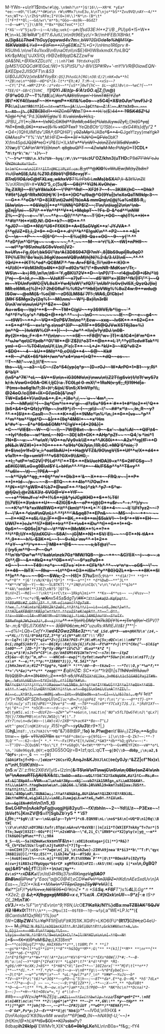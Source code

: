 M-YWn-+u\nY1$`DVDw!#l@g.\n9mh?\n**}$!16\\~~XR*K *yEa* *ee:~~m9\"tloK/**d#ie\n rW\nMMx?\nvE3u,k\nT\njo**bS**Zvu9VQ\nAY~~4/** *xn;WT*v-\\rZh$*sRFm;I*V(O=)H\\)*N*\n-(B*\t*[[*F*f**Ql;~~Gd/wr\"m**b;*GGo~~ms9k~~8GdZ?~~d~~w#*\"j}\\Bf0_**Bx**@&CfeoC**]C?[*XG'~~V^5ja/D~~i~~4/sBg;uek{~~p#c`I*fsd33E:H**2'i/B _P*U}p6*!5+W** **H**,\n=kL3~~E'bR\\~~#\"j:_6??.6JutU,\n\n9t96Eyz\\/=1k$!/mHFEB/X$BHkt.* **aJ]i~~g&LLTha4~~?hGuy[qqwwd4v7m=**,~~blW?2D/Dd**o1o%hIj**M1X**p-1SKVa\tl8:L**Yx8**$\tFm**}7;gE~~B**K**aZ%*G+}\nHmo1R6prv_ #-R5Ulh6.\n\neT4u1lxxB\n6\naOt\n\\\ni$E}6H)W8xkmdX.f\nLBQ\" kKr$pM(q]'UJX5!Oj r9@ZeB9jqtD&ZZzwFw dA&5NL+_@XleXZD`LUTC_:\\nh7lW6 T0tdxX+p`}[5 [pMS?/GDQCd#1EGaL!W}+%\\P\tSU\"rJ-8IV{SP#!Rv+'-mY!VVR@0iawEQN-&KEDpe2J!ISOFT\n:&53 Ui$0JJlOVz(xte&MYoyB`X:QS}3%%sGLh]RG\n38:E/2\nkK=Ow**hl **ZB\ne\n**088~~HD*G*[k-lt*r*Eh;#J_T:M~~L~~+xSs~~?~~CY\"I*4.=WR*23*X-:z*v4s~~**[uS**j0wT{hC~~ $L~~q81)Bv\n~~%eC?{~~** *TEE/G*-GBrC{5VHC_ `!_!**]*!QYi J&\t(p-~~S'~~A!zGO*.q|Z;[\n@){F*9*~~\"o~~GG.**I7~~T**%!\t8**|a[/~~A\n*U**U**8\t5\npn'-~~H~~*innT#E!YZa** **]$\"*KY4(\\vasF~~H**qmP**KI1&%o0o~~z5C4|*X$\tOJ\n\"\nvF)J-2 P3`!\n]\nr*R0!**]C~~!r~~w**%~~jA'\\~~}pC**u~~Z'f'~~.R**n3rD~~ ~~-t~~RO~~j%.{`8ZB{3**Bd1**HZCn6P~~**Wm**T~~9** **H.'s($~~}~~44** **?R5*K4SZ*^lJ** **D@l* *{*d~~;\"Pd.]~~CbW!|*g*\tu~~'6 #*iv*~~aIs\n&vH/~~kq-JPBU_JY{~~*:;7A**-!/xNC;GK9d**3\nMl,o4Se]*Ua\tJLywJZyf~~j;/[~~hi{G*yq[ *hT+EmB_0K]**xr+e]5:% xtGPTxx?~~ Ye*QbBOtr'*{*}*1Sb\\=~~-*dxG4#*ls}d$fy/'2**%y4k,*8L.+TZx\"\tqcr:~~io)w0**_,**~~!*\nI5u9?6iGh@B@P'90J7U0nf6=15Ep*EL\nJ{`Wbj*Q**\nc~~7& !~~=0m.dZXiVG2^)0V_o5$I!vR!P}g**.~~MrOy*O_**u|q!**]+\t0*\nU~~F\ngP**/*\t*e~~A*A6*a\\d*cq[y*6*rm*h\"*F*S|7 \\*-*~~\tar3&r?(&y]~~\nO P7*#'*^If4BYS-k*/g*]MpG pDpC*9TmV*BHv$Q*4=}1QH*U*i*M1dv\"JR~~f,*~~;6PQH~~(?~~'j y~~0ZsMp^}~~JABe~~*$**4-C~~JgeY!zyy}m~~a~~Yg~~k?CM~~AesP*\"Y%':Vs*,M:HFiD~~=-R**3I'+%N^O*QFVo~~0bK?X\\fm45pdJ~~Q28*re~~G*\\*P&*{U*)LkM~~'x**V\nW?-Jo\nZZeV3l5dN\n#0-~~XN**w**y8\"C~~AF\n\"A^Y]}|h\no*.~~ ~~q8gbu*QPT ~~4Z*wl**u**M Mc:P\\*Ng*O*T~~**)CDL* *n`\ty*k\"m/''s}%~~?\"~~5*w**tBU\n.kTo7$N~~hyq//#\\Vv**$6cD`U'OZ/khn3(uTHD**cP8~~d71\"ihV'eJuQ`WZHcAuXu*SuT-5r)m*C+~~w\nJ[F**1lTr@MC|)PLVf:cm:`B,yt**@**Kl0**%vWtJEw{M{tyZb*8n?YrJ@**oH]($,1J\\L%Z10.E8bV(^@**58e=yjY** -BTrd}!lO&/oC@tFXLxq_wkhxV5**T%/rF*b6:L**mMs}bSX**AP,li-&3t%\nZI~~l %\nXRlmjW=#**+VAO'5_c{5x~~/$~~G8{l**Yi2N.KvOh(w-7q,ZXRj)~~E\"pY8klaX4~~\"Pif**Rd!~~XF2f 7~~f~~3K8K{hC~~*Dhk?Y#5t*[JgS^RRxNOl(Hj'K`}*S=*}DC*u/9a@*G{9Yu|]v!oXoQaTN9klp:3~~ ~~G** **oCb**D+8]XE\nt)2wH|?b)oA& mmQrg\n[@j%a%nEB5 R,,[&lw\n\n~~ *0&Vq{)|**z**\\NNj*GP$!Z~~;T\n/\n)iug|2\n\n^\nb-gZnj|/\ni~~57\\* **Yn**f**V**L*MqbpT~~?Fs-D-&*cd**\nNW Z%~~2'(~~c~~'Y'.~~**z~~Q[\"**i**n~~T']G*;*OG~~qh)T%**H** **#\t**H**\tID,N!. D0**k?~~IfD** ** *gJ07~~\tD**N\t)*U6*FfXK9**A=E5aGVgK**x' JYJVA* *{**g(UZ*E),i_2*9* *O:*Q**.d^(**k**E!gsK\n** *P2~~** *&|* C~~\n~~*P~~ ~~0|S^G^~~)~~E%u[R9-Qa+=OG~~9~~y{'* ** **zD*j\n*'G!*jq~~ ~~q~~ ~~,* *_~~ ~~M~~=^r\"LX~~tW]*nPH9~~ ~~wl**p^9S\nhu/&C8vVeo\\|V2-h=Uf\n+l'g_0}r!;bk5G\"\ts^A{3D8S947@?mY-,8|BbS9upI|Ru9qO?TP{%ETt\"Bc'ku}L36gK\toemVQB\nM)h[N(%2:&/3.U3\nE~~.** **{QrU**+iKT%*od*:QCBM7'* *m-Ar=F$F&_Ti'\ni9**:K)0:* *U\\6(**VeM3hR)s4N**3{F=d92s*k\"\"*BvnNR-MdKsn^/Tr,-WS\n~~k+j R9_\n!\n;\t6:+'Y,gBK\\?2V**D~~\nP]\"T~~r!4@uD@*i$h/*\t)[*nj~~S+/d_r~~Xh~~VJsKfF~~x7]vF~~`~~dS'Wf*x+]ERt**fk!|!F\"*`j~~Qm~~YDUnf\nWC{|VL8sX*Yw4j1sW\"xfQ7/`\nUb1^/cGv{lvlSX_QyzQJ]lo]MR:el6MLe[%]!*}7 2hEGfluF%%fl2v**HbE]cVWg%%8uZ4w:9**wdu@ [$Gw~~@oMi[&-%oi|W~~zD5]LM8&i`7F!:;WA6_D!Cb)=![MH`S$Mgx2y{2q%1~~M(\nm/~~W*j-Bx)I\n3rBI G\nX'm'o\nu\nU*j**$Z=~~Dk?Au+w$q~~\tp}^**$~~P~~TM*C(gU~~*y3S9lVE/b*\\g~~`* *d**F*v%y's* *#bQ*@**b* **~~j~~\nG~~ ~~.~~ ~~lE~~D~~e~~g4~~ ~~t9W1~~**J~~VQ**DzP$V7m\ne**,Eew~~xxq~~lv6K** **62=C** **S**d**S~~x=!z*g.s\nsd*3)P~~a7I1F**95@QJVwX5T6j3a=%)(m**Q~~}hrktW%CP **|(~~I~~Jw** *I\n|v?y\tDJ.\n0B- #y{2I**bs_F*:6* **(\n\nr~~ ~~=SE~~+F8@\"w+ ]T)*:&1C4*[#'m*G** **uJw*qo\\CYpdb**0\"W**@`Z$]\\*o3T**@n**=L`l*,**y(lTedv#Tak**IymI-+G~~%T04\n\nUY,L\n_P'c}:T** ~~L*J* *kU*3~~KQ*vlI:Z* *$D0*~~4~~kU**9N\t**0,cO\\Q**4~~6@~~Kk# **R~~J*dX+6S*bH*/wn*n*x4*\no*(=Q?*~~*dQ~~os~~-''T~~N\"~~v.],)\"E~~ ~~ ths~~Uj,~~a3~~LC~~/Zo*S4{yp{q*p~~]D+rOJ~~W*ArP0*1*B1~~y;Ri*6*b1/*(\n5*a*7K'*cL~~&V**S\n\n+iG30Nfo\n}\nwu\n\\Z2T\\gSvir)1/\tTt'wyS7zk/:h.VswG=G0A-OK l,ljC}:a .TC0Lpl 0-mX\"+1RaN(v:yE;_f[l19Hd|a-`P(ms+ba6g!b/?;3l+)t^;&ijsL'S\nS;X1nVI!p!\\_ @24oO.!c{[9#+lX+G(\nGb[&'\nq?TW*Ex$4*Y}\n0\n&**,E*_*]8e*;/,~~`u~~'4m*_~~ ~~P~~hM\n\\'^(~~3q*Cm*!=**v'gi~~d?zSu*95**`#**1*#*\te2**\"Q**[bS*&4*Q*Qfz}yYRp~~/rxf9*j i1~~(~~;p\\l~~\"~~##*x*\t~~,ln_R~~y?** **[6\t**-CasR~~?~~**K**d|**!NMe*\n%^\n_I**0**[va~~*p** **m**tm**\tpt*D~~&|r**{9q*4M6!*~~*x*Hm k*#v*`s~~E*o*9SnbEOMt**C!gV**[4*29&}]* *C~~^VlE$t~~W~~G`~~\\~~7W@Bxt~~b~~9~~&x'~~ba%AI~~*QlF\t4~~*IyI*ifc6o~~w!*kmL~~NG~~3D[ kR*CK* *AHp*pZf~~ ~~Q4,'s *ini*1 7N*B~~u:~~**w\nY;'VO**o/Vy9=k\\E**x**JK80i**~~A2x**rg[fF:+*DpN&Jr.WZ#)*}**?O**+** *o1Hs*Ok7p\n,11R;6C.=MQ'S*nio;`?#+$\nc[rr1f=D'x_i:*oatSbAU*(**Ha@VTZ&/9O\ngV{5**Uf**v/X**d4** v1aTt**-(Ip+umVF^**vS8?GX=9\\&HG,-**I;;*utP*^nC2V|^P}Ld**\"**T$* **EkUucHDA]9+x**S=2#FCSg~~?aE#(G}WLxG=g9B\nI$Y L+bH\n** **\t*~~4k/FS&p**s**T&=y** **u6l=~~\t)~~;?PEA~~p?~~k**Uyb**qg_**6tj**m'**Db3**'&~~X**=~~FRQ.v~~|**P* **]**Id~~/p~~ ~~8~~BTQ~~* **4Io**i7Ow7** **jN+*\\**gWR*4%b7*@woF** **bc}*zk* *p7-*S*w-@fjQv];@r2l&X3\t-6VG@*V**YfF~~ ~~+a**HmJf+e'*P*!%S**j)&*yiJCgIKHD**$**%T6![\\7VE(**3\nk=**U*~~4ZlG|$*A~~oP**j@}D**u$r~~*-+.**}/y~~ ~~*K*e**k*xxWdRWG**\t**{km\t**I**L*`*`{8**4~~ ~~l(`\\Ft?yz2~~:?f~~\"A** *o\n#\nQ\nLi:* **)**^'A&gq8?**EPn&~~ ~~MS~~I~~-**~~ ~~ ~~l!**HZ**sSL:\\z;|F**@**BK_**=8**m|$5skV1~~1*$^**W**EH~~-UWI7**}eJx**!(7*B#]**Irz**T**\n4**iDu**t]**G**1**Q-0pS*^~~Q05e|X*sl~~\t**W**(MeMK**%**?** **i**R;\\Y**5j\tdXCU~~S8A!~~jG|M**N]**SV/ E\\~~ ~~0T**N-tlA** **_9**~~h%-$3K**L~~1~~9+hLr`mv** *1*2** **zY~~x**)^v**~~|'MB**^@$~~ ~~ ~~s;bT@z\"~~(`[ry5,m**9~~P~~0u* **\n'tb*Dw*w**\"kab\n\nzk7Gz*MW/1QB~~jp~~**~~&C)1)X~~j~~o~~.aCt**,@~~&**#kQ**x**0B=**\"~~9*xcPa9** *G~~1~~*~~T49::*c*s~~*E7=s`*I** *CFk*h* **~~v^n^x~~oG$~~\"~~(**46~~IbTX`~~Rhu~~+Lt**O**C3**iSl=**y**B0}QZL**b~~**8K**Sl**]c** *o~~ ~~9G~~$Wa;-~~2~~H8]* *5*7tu**$m5;`9%b** **d1A!7** **D** *w**0^* *j6'!rvN/K*8y(*D*}* **9~~a**[** *d*%DwD~~**^JL** **W**rW^U@~~Y|~~Nc~~5LBTKTl'*/*iN@\n\nCQc\"v\n\"rw\n|**qJo** **4A\"oedd#(**JJEZ\nN?5']Q7?&-R\nV+Zl~~Md]~~!!\nkt*i+rC\tx~~1Rkp%}mi+** **Kx~~4**us~~ ~~/4%sv~~?1Q%~~**l*nc*v?`~~!**[,** **wX**n~~x54Sa$d*gTy\\~~#*K**`^Y**le#a@3-KqFpq** **89aM8c#Z_LGh!j5* *_*M-v{\nan(**Qy7sN **wx_^.**A\nts*E}R9t2k*2aD(,**3**L**/|~~\t~~\n5,3mc*}w**.(**H7LeXFBd@**KB}p^w**%** **cuIS*eK!epk** **~~^ O** **s~~Vd4~~\tA~~M*m6*M~~G**He)qj.*\n&;}AHG}nu*V~~S*ulY-58RwPngkJW%2xa3i*,8~~sj**o`** **?j\nYLDMz\"H7k3D[Y%**jTn^q9\n'-I~~5PV)?*1e-*.m;&^@[J)7Xi6N!+~~ ~~3|@P06/;m_H~~O\"uzuRs:#MtEJi\t&t f**^|-~~d%I=*LQb+CefY+X**wd42Gwz2R&e3`Z**\"nE_LSd.qN*9~~wm+@HATU\n'(z4,~~v*AL;/?/ti/0*bA$f1Z,3**@'xl{N**aN\tX^!\\'P5?v~~lq7+\\D|*VC**q1a**Z=)ji3Ak?PG5-F*)N\nM\n[5v;dQC=\n\\\n#W^T?Dci;zbgES}k0r7].=c~~B6[Ky\\8dj(UxjG])Fs36~~Ft%H**f=j\t*l*CHx{^~~$l6iq*ln0D*~~* [ZD-*j*'9y*Sy:D#p**1$%C%3' dLwa**k*Z *| 2}a;w*$!#)sJoTn*C8*\n.@z/bkEGMt4V$1W?m?r+C~~s7n\tm~~itpZ c9}&u~~Q\ty/^m,nP~~ ~~WNCn6~~ewp]*\tyfmt\nwoPo**5Uwr{n\nks\n\n$TT;[y =x\n* *~~e;**;**p:**J3R#X*3)}},*K.5Ai*^?o*(]hHxJmv4\n;#1Z*f*Spg*o,*&n#!* *!**/dd~~0~~tkzw1~~ ~~*Tc\\O,y'*%u*f;** **='/%*&u)*v**c** *zeg@!**`** **E**q**i**\\H*Z**C**: SC**\n**l*r~~2~~@\\|s*T*f~~NN\nR!RJuu?R/{*Q]ER-.A**=3N4th!:_Z=**5?-s5,\\IYJZ`5IX*d{]kx_3+M6$\t1c51GAB[Paj2T#N-g=_ %4\n\n&E\n~~t*V]v(@;,r*)[8p*k#\n MA**c$k**)**j**\\**)Raou=**uLSNEo_b**q**m*I**KwU]**3**a]**eQV+**4SB st** *'=p\"**]\nER**CbK**|**\n v*~~Dg|S\n5mi\t\nA^**ZI\" A(~~c.,X*9*3,~~m~~WdMj-wh~~1Vt~~9%QDedN~~s*~~C]~~\\/6)?s!,.`q:*/~~ ~~1~~e\t* *tV'}+?*NO4P'SDh1vapU)\nC`[oc*dh=7\njqVF6I_*b*;f\n\"/'n-~~@**tT}-U**[rU\nu[y'sT\t6}dP8)**29ve*$^~~#B_~~T0**+sO)x9**Y7CvXj7J$./i.*|RdY1Xf~~*p\"6*~~]** *n5CR~~+~~rd~~c~~_w*K*t]G-wO\tyW5i.wi:t~~dUzF2n~~aZH*^w**+e&o\n,\naLt\n{'NU^v5fLTQwGT4\nJ\"qLx7|T@(}/7XNePMB\n\n?VcJWSbj\"#|\".?zYr7\nu\n=dw|Wo~~\\AW)c4)r2XB**U+acK4**Bo~~T^LJ wUt^'gmoC[\n@K1Xruiy_`~~7~~)5)*+gP~~s**yUu3\t**:r9**?|,}(G**hjL**)ns`T:,\tx7VA3(%**M`b\"&7}88tBlP_!**1o} Ie.P!w@e**n\t'~~B}/._~~}Z2~~Fp_**&~~gBu tmw~~ ~~{p5-~~ ~~v1%\t07fBn~~ ~~s~~x`**%6F*c8m(u~~p{9fGi~~ i[\n\t0~~Q-Zk?~~:**-?3LQ'*^~~:62~~b+{* *.* **~~Fx(PFx*E[t/wVmC/*&W3**db**%Q;gV%r=~~:*-~~T^)DV~~ZCQu$Nl**bs\"LY_f**vG8gO\"4=tWt**M**v**b~~Gv#MEYF2Kn~~vW**o*L\n,')&Be96qyB,@6Y`;+qd3GS5OQjr=B*)zf;qcL:qC**T`~~g|D{\\O~~dbBp_;\n;a2,$^O@Fs-;c~~_G ~~ ~~jV|{&OAi#Tnjf+PQ~~/]eWzm**26Csr`iG;AnqJn&KJ`9XJlAC[0`e{y0Jy:^&ZZ|cf\"Nx)x\n*\nH,5\tlK\th\t~~{n5**.w'Zi'.z:fHc2X6\tV[yIS+l2zlm]**&~~:T5\nV\nT\nwjC\n5\n\n;0Bkr)snZ4!x\nh\n\"\n*AaxuRT[JjAl/*&X&`fE\"bmbD~~m8z~~wQL**56^Y2*5xNq&6W,#z*}*C~~Ms;#~~uf:&[^ENpAf~~`V`BM~~x^\n*oA*3Ny~~+Nj'~~vb7*ik15Mfg+_s*\\m87O$K#* **\\\ni4** **ogDwzo%e\n*.|&b}66 \"V5B-}R%VNl}9=km*?sDI}xv:7U5** **s**|**\".tTF t6z\"49Dp\nP\"8UN4)w;;'**a**49&htg,0U*ib%m**Q)ZK**E**R9)8L ]Wc**ePM*d,vLg}Al|?/-\n8E;J\nejq\t-w**xG_*w9* **{U\nS \n~~&g(EN=#`~~o\n\n(\n5_t[i $wLG4Pm|nAokPpFg@uqgjHji82yu!l~~fX\tbhIn~~2~~Yd\\L\t~~P3Exe~~!)bVef%|KmZV@$=l?|**Sgb$Zb'ry5**'iS?Lfln%en[nl`O8i+{#ZR@yN*C#?klH*l!sVCm5** !9^!T_XrOgbTmd(/S`aCv3G9c-OZ5%!=H4H';!/y!2*\\T-*CDh2*z5`kuMl?DAxs\n,#R]{jsp/y+uV_@E.((*z{NM\nnT[4,b**)#S!Nl]YITS~~FPN lI!h^b\nv*\nm*k;**qW/QsWFU/**qgSz_\no8[~~7~~iF~~x.o=~~H**5naH**)\ny(~~gX4f)q*#R.';WkSJs\\?w?-M*^\nb|N~~**\nsoP**g\n#`}k** **$^C;OQ\nq5\\v!&N`_W18VErR~~W**m*.:F6BoqQPH=K*U**5)@QTJg~~a u'*C~~Bf\\P.a=**,tiv** **\no**r=):**Y**J~~\"GfyF=?!zVG6**pD\nV-H4X7~~ ~~{h\\!BX~~ZKH~~uH**?Bc?*?STYV~~`sZ** *]b* 8b**~~&~~E(+J#Tv+8Ws\\:}.nF~~N.@xg**MokQ** **Hb ** E9~~vl~~@T\t5~~rg~~ ~~nfe.%=:\"*CG{q|**opOAV%\"A{ 0;s**zi4ryHv*I* *}eG&/e\nb4l#Yzj%/qz~~2\n^*72*='0~~i*J**.**0o&t**(5y**Z2|^**nRPfE_RFo**\\**9|-**T2*5xZgU**!le*D:WyM#*hh9*y* **Mr9**jl&* *Q4$NqwNA7h{@*i9U9WX-*s *ce*}x4tcoSc**j** **qc**cQX*!Fl!bS*)|:AB%*3\t*`.=/**F&j~~q~~H6l3ddE1n**dr* *u**3~~MQ6Wa\n^6Gon~~D1?W\"}~~d\n ~~Lm.S:4Dm~~l`Ex'* **9;Y.]~~{~~ ~~K~~Vq~~=i\n~~bn{Cn**hf~~3R]~~gZ~~h~~qF/lw%*|]6*-**d**(_~~!iJS~~BE^~~**lf\"rNOK:**n \"hy(UP^Irvfu~~YEj**6d?b**8\nK~~l%~~33+l9-~~v|dS};qM~~Mg~~A1l1_**]**9Npb@#(\nTY|s]~~x7RL*P\n&s;mc e~~S**?l/P$tg/Fev7lm_Z0oh**`**f*{U\nI*$Fl]{q$#T**.A(^spN|~~#ud\nTy*Av*+t~~P{f##~~v\nCF!\n;N**pP{tm-~~ibJ }~~**WrJu-\n*2n!~~** **Q ~~qlw%*n~~*7*de~~;N'76#r*0#klAn~~#&!)'Bg~~KU** **U}9G*&j(* * *h**[|~~ ~~fQ{~~qGY~~]!`AdTU**[*av7u8(Y~~ ~~h?~~)9+;|f**LhH^*o* **~~T**\t?CJa*cSl`m`\"-'VU'd?z8=~~Dt18\"\\|`~~4~~1~~n*_,y**cG{*9| *\"j*Fvu4!^**,i!\\j**m}j~~Aq**\\M**86)N~~&*Jo2~~.z7)**-D5**$*Ej?*~~O*\\!~~Z**\\**RJ4J~~**AYN.c ^~~K~~,t**Q\t'fmWL3y]*\nBOu%*8~~$~~,=DQkDh5**~~z~~\\6v~~k/~~8_~~ ~~_.;h}S**g'V.' *[`**\\\t**b[B\n**6)S%iw+**7tKvkP'7)Q**\\**H\n1~~J;Yk~~-^7_[@56'mq-{\nR]{9Bc]*Sg.** **ydE~~x**/|O_**~~m@@B-jl \\^|G*2\n**j1**X,&')Q~~ ~~)*6-~~** **j~~-WYr**7zj~~ ~~%~~cwk2~~w**d58~~6D~~DS\\^**\"Zu#\td9**\tTx**nWama~~b~~ ~~ZWk~~\t~~uI~~**\td:~~I~~j~~0@**cEh**~~w\"56ylM=~~6**h**e~~ ~~{~~S'~~t~~*FB:~~*F**@E** *Y*\"V**)P**d*L~~ ~~{sauf*H**jv5GK** **fF_**/!ud=**X** *6^U6VKbAkN~~Mx\"9{7K7~~e&p?h**fE*@|*!8m**7**!cv5**b**H4* *23* *4**(*%`$2O**f&h**uqh*S\"8~~W\n-de`qqD\nrk**p\\~~b=-i/rb;+~~i*8OdQ~~nf=~~\n~~v~~09rf*1\"O4xe9Rf_u**LL$1*O\n**3 ~~.V9VzLC9bY+~~Ku~~nE\n_~~])l0**\n@~~f~~q5f**4**mw**t**leJ**K_fU**-{Q*|+\\V[qA\nwI{29Ms\t DabTf-esa6#2YK.E&L-?^Al!Th#ml5|'OON%q\"L0'e0QyYvv|4 (g$@\nAn9[eIaDd'xhApWm4viEB+x#P!Pm%-jFUU{u'9Gs+u^H1o\t`OH(rWf_Y]&I6'T:UQ18qw@$?Mx\\M/''3Abkk^E1t**\th,wn[e:='}@.sCir'wR+95slo{\tAE@K:@/I ]B %yJYB**WC)Fb|q#aW\n\\C!1^ )**h,F#Ce*a*H9~~ ~~`E\n\nO'0\\*'=*6tK_$~~Hv;[*v=Hk5}*~~J**{,rKl1t**D**m+\n!(m9p`~~[)VZOueu5jtF~~AW\tg;_:F_*3\t**rx,~~^F~~tsNV**8)Y**oG:Bxs]~~1X/G%gRn~~/Nq~~#T`aSK~~o]@c**Q**N**D~~o4M?)** **+V WZ^0nR-**G+-** .**gVI14**Uwc8BA\"}B2IAy0**=**'Kge|t$]ezm;FB._S\\|i-^\tve9c** **8b|4V[~~m]I1`*%*R$I2[Dw#!**W/h#(crGL~~ ~~W.k)~~4z~~f#~~ ~~3** *gpFk'@y)^4\n\n6$;*mo**K?m**z(*82A^LbS;U^:**_jF~~Mq*ASsY*+ B~~gi**w'8@&*q2aVz{Y\nb_S WUh@MA* *+5~~o7B76MbYjt8~~^sBM2K#*7T\tSIM**$+~~LCd#fau*!2+2*u&j'0G9mJ4$#8:]b0`~~28z]`qL]tJErU)'K.**_,/~~Ok3*\\'w%4\"{A:**|**8** **/*D)r'a 7i;1&Yl%~~GkUm\\~~lh~~9y;dANmCzRoWG=`k ~~ g#@v** **\nDs[q^~~5@\"slqh#A'(V8{\n\ne YZ/:C\n#UR*h[~~f~~}}E(@V~~HY!**Y\t3 :5**~~,ARVKchSD] ~~EoJ** **RXS-~~uB*F~~my* *C6ej** *c-8nV:*hqu_|**a[$m**s;knM2[h#:ucl\tp**\\\tIe* **fgu+bvzm\n**\n*c^?*#**u** *O)%@O=4~~ ~~m~~E\nP\tlV7%x=_n^2\n+\nP,*6~~ou**y** **-**~~},g_$*h}^4~~*:**G**\"** **vCT** **:)9**h**G4\"* **.**z*=**P**3}a\t**;G@ii}/** * ** * *|v^*i*Iw;P\"*za&!l* **Fn*}agfPOCDT**Q**d/y,* **#m\"*N*@621R[)amn**}Q* *y**O**J#~~|Tl~~/KK**gumh|9*f7-dJ^*f**Jv**b**OrY**8'pb**yJ^&** *vY*0YV**Ii|~~ ~~nKq* **b**2**1** ** ,K=q**:W##7*{~~1d*G**0**rN~~YN**buir**J**`**jZ7~~u82pr%%~~$|~~}*Ps~~dr**c]\n*C*Wo$** .*XFw*~~**k5YNTB**wAx?gE\n*%?**g3lnx**QD/({Y*\\\\VKx%5\tTZQD?Id\nE]#T2Ix)A#9\n0**T*kE[V* **w3{U~~H8j*8)/;* *Mh*\n\"['\n}*UJpN@niqflt**R4S**&B,0MHI*An**=\\*xQBLN*!w9*R:*n`f* *EAB**}T*|Ak6m**h**-V?YnO$[F.*/*(Z*V**#*\n'*'L** **r3**MMG.KyI!Vb:**y,*S paZ\"*)W`**Zz~~\t%dTCM(+*m~~$~~(W;Z~~o~~\"`zZ*to~~t~~B* * **=A*1~~ti~~LM* * *Mm)~~wJ_?3[O} L(4zC[6`Z~~q**~~D8* *~~wJ!Ox*7** **bB**t**dd~~p_**a+y)e{\"R**|~~YTmHDz^=*'\nQab*3\n3\t* HzPK[8;\n*d&o.~~**y.sZ_]t}**9~~;ky|~~ ~~K$;;~~e5h\n4UlP.hNJ#^`~~]p#dL)~~,s&**u':hhSGW_:.-MkE)fkq8**cOX** **X}XCY4s**9V%LA3\t$\t**P O'+dfj** **X]** **B~~rQG)~~3:** **q;Uc!~~FI*/\n\n}H\nUq\t37u\\,5*~~nt.~~?*&z)M\n~~_+w3N/Z6=,(H!~~:GK\n\n\n)\n\nD.\\v~~`X~~O-5HcpH6[c\n`8)\nf%+7aYB0aR\nE0p*\"d&*q_HD\tj\t\n0![H($M|B\\k+I2(15S~~KL_tOU#;.7@E* *^VeJ3~~;**`Q7*]}U}/_0ix3\tQi6sgj\nRLWK;i@@$);73nHp|+\n=X07Zz|'0tA/pP#&J&F\n*m$3~~AIbKNv8l8,$)x.$Xy{0HB%H~~wgMh3s1gjz4TRiMkki1XMIu66rj-Nb~~9PrfrU[?Z3l*#Qd*xsecc~~sndws#**4+,\tKg1G^**]a**]G}%y\\K@xSZf9(]qv`{\n~~UU9&=[~~'1pu~~=0vA[P~~7}*&`Z~~^C**{!X8\"CFl5]3Uhn**RA!~~$At**em'lXJN**\\}R&0y\"?fPCU@- -S[$USL~~6aGN**;N|Y+7AqP(7$}E$XM:0**1I~~0hPQ-**mJxNbWFY9Q\"AhV8BtV0`}S**LD3wq'4V**d**$:;`**$gN\\E'w~~\n&Lq&lp~~Tyh**}*cB.EQN9B\nL:\no$*$A\n[=UQ*D\n1}Rq\\BtW[ \\V\n\n%92\nDY3R&\tufr;8T@a\n&A=u%*0xVXB!|)n[zi1*T{WX[EF7nkAy^T=7xr*|5fTn;3wqV]832I!-6Oz*F([**\n2sWO%b~~\"d,2i_C\"iRN9*cr*X2}p%y(v|y@_~~m**(7A8&OG?pM%mc**f\\;9R4 9_S~~UL~~5a)NZWeKwcN`x**sm1F&\n+`!:xOE18cmXxga+j{1|**}*R&}?*h_{h*V3el5Ux!l=pE\nJjtwHXF={*7]Tg~~4~~ ~~onCIHt]7\\uS$~~**7w@e\n{_2i_\n\nkZwo}:2IN%A9jnea'R*$i3**b\"^T:F\"qyc]R6BIiUJ}[/**Xz;ES(**,(LGhJ4w^A$~~#TSdU_A~~ ~~|Ao&9]eezl%~~rcn.mji**XU}NP,M\t%VXRWm P'**|O\t**ROmskFs{8ZyYfp A(cw+jtiRB3s2fRpUgqu*b$rCP xgMfhXiO}nFZI::AkS\tN(:uqXp i|*xn`\n,*0*gBQ?qq}&#5*eb|;fT**(3}iR**_**\n`3dC[Ng**-Ev\nS**rA`D&K`a`**_I{\n}td}4HR*kj37sn~~RX\ngzV**g[IAO?**BhB**\n**d|]P\nz~~\"y\"Eao(\"a@C0@41;eCD~~YwPv\\^^\n3]@Z=~~HK*d\nAEeSxdUv\n]AEss~~,|_*\t2(**)k&**M*A~~w\n*7TEprDzgsZS**yW^r**M3~~{**:L** **6x**l**|zF}!**~~yU%v+x,N61*E9*5*G\"h~~\nZ* * **n* *S&**Sq.*F6F**T\")s%**4L**]L**Gg^* ** *+X2e2;* *@* **&~~J;*XfbggxgljMSBG~~=x c,Y%a/A** **.C#]~~t~~Qxk\nUIl~~9*z|-**_:**e** *tS`*P` O[_2**H\nTiK-cV3**J**t+%F\"\n^j^iEv\n\n^9;Y6N,Uc*O**E7~~!KzI\\~~k/N1%}dBa:m~~uTZB)AK\"5QJV/(2~~ ~~!8#~~x0**tTf`ff\\k**;~~2Mpu[3I~~0$fE0~~?@~~wfp`(;a\"WE+LP.Ic**(**{** *IBCantisM1QxfR6}\"I%]oo**(W+Q**8lpZW**4%*i~~.YqPT~~1il*!~~|~~)*d\\F\t#3*S1IK.XGtP/=LKO6(FU^**(R17]**~~CZtH;z~~G4eU-x~~ ~~M_jY`NZ'N R$7|/e3Q1mrXJf**.R*J9f|OU**P**;GrkY#NYvr*+A,\n-b_G}j)~~+~~H8-F\n**apq;*\t~~ \tyjs~~hx*H_*)*B**\"9=o\n{X+C\"*=]l!N*HI\n\n\n[-**Q~~N*[`*$~~fX*\t)9*oM!$*2q*_~~LK3]8mt* *`b~~**co]OGyqTJ**@u_HmIX60x**z**,\tU8M;f* * **i?~~gs*k**0+ll**uS**iU**|**8^**h&5Qg**M**:G\"** **(k1]]**M** **\nr**{** **SH**o6-C**@7C}[n*E*$fk@**x**W=**V(!A**2a\n**KV!6**k**i**EXs*08W{)7*#;-*~~B-M\"o:\n[~~Y**U8*{*IFeX!V!* *Lq24*\t?*'k*d!*F*@* *M1-*g9$/rM**kcXK;J+8S** *5*H8*C*X\"1e+T**~~'10I2orx['**^M}F\tl**n**?|**~~**di.*-* **T.*z%*~~@\t~~a~~V\n0**Yg\\~~%*0*EybeCs~~ ~~3\t*b*_~~w*^v*MV*|x*~~* *uL:*gwl7*a*?_\n* *V#W*~~YuJs~~b* *TV~~U**Y*z\"t6)*w*3O$**~~yPO~~L^5|h~~;~~8T**da*.E**q.Q~~ML* *h5'7dLx* *~~*?7*e~~Q~~}_~~ ~~,*~~:~~9;Y*B[1ZX**),-**~~;X~~**,** *QuFUBt* **O~~&~~*\t** **%.R~~ow.n|w**}aH**2s;5?P@O~~h* *NK*hc\n?**Dcna)*2-S~~:}~~*+H~~*kt+O8cw*=,*j e*\\d~~?`##b=~~p*Wz*vJ~~q**%~~ZE[q:~~`.z#Z\\~~**Sv(**bw*)p-*rzz`/~~$**sp`*qm9*I**.\n8E x\n14Kt\nc\n\"** **2\\npG*|e*^Z** **~~2* **,GN\\** *y~~tHp** ** **)]**gU* **]oh{?O-~~,~~z**~~1F#J}iUf ;**wO**)**NEHAf)**-~~O'Gd*,Ps*p:}J~~Er**8**X|@\"Nb`s**(p**~~lV*0d,\n1(H*X& * D\nFAoIqoG'K8(NuvM# wwd\n**6P[**mG**,(N~~hNA*9*tf-U;'~~}**[H[**Km*]@*h**L*~~l(**tSv$O[**K]7ssbx~~Py?8dbap**ih2~~6~~klp~~{~~i**`EWMv1t,X[K^**c&6~~=0b1~~gLKe**NL\n\nB0a=*f&g;;-fY4